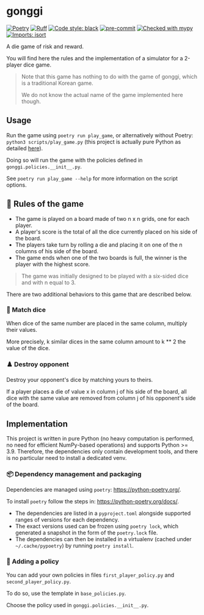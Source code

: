 # gonggi

[![Poetry](https://img.shields.io/endpoint?url=https://python-poetry.org/badge/v0.json)](https://python-poetry.org/)
[![Ruff](https://img.shields.io/endpoint?url=https://raw.githubusercontent.com/astral-sh/ruff/main/assets/badge/v2.json)](https://github.com/astral-sh/ruff)
[![Code style: black](https://img.shields.io/badge/code%20style-black-000000.svg)](https://github.com/psf/black)
[![pre-commit](https://img.shields.io/badge/pre--commit-enabled-brightgreen?logo=pre-commit&logoColor=white)](https://github.com/pre-commit/pre-commit)
[![Checked with mypy](http://www.mypy-lang.org/static/mypy_badge.svg)](http://mypy-lang.org/)
[![Imports: isort](https://img.shields.io/badge/%20imports-isort-%231674b1?style=flat&labelColor=ef8336)](https://pycqa.github.io/isort/)

A die game of risk and reward.

You will find here the rules and the implementation of a simulator for a 2-player dice game.

> Note that this game has nothing to do with the game of gonggi, which is a traditional Korean game.
>
> We do not know the actual name of the game implemented here though.

## Usage

Run the game using `poetry run play_game`, or alternatively without Poetry: `python3 scripts/play_game.py`
(this project is actually pure Python as detailed [here](#Implementation)).

Doing so will run the game with the policies defined in `gonggi.policies.__init__.py`.

See `poetry run play_game --help` for more information on the script options.

## 📜 Rules of the game

- The game is played on a board made of two n x n grids, one for each player.
- A player's score is the total of all the dice currently placed on his side of the board.
- The players take turn by rolling a die and placing it on one of the n columns of his side of the board.
- The game ends when one of the two boards is full, the winner is the player with the highest score.

> The game was initially designed to be played with a six-sided dice and with n equal to 3.

There are two additional behaviors to this game that are described below.

### 🎲 Match dice

When dice of the same number are placed in the same column, multiply their values.

More precisely, k similar dices in the same column amount to k ** 2 the value of the dice.

### ♟️ Destroy opponent

Destroy your opponent's dice by matching yours to theirs.

If a player places a die of value x in column j of his side of the board, all dice with the same value are removed from
column j of his opponent's side of the board.

## Implementation

This project is written in pure Python (no heavy computation is performed, no need for efficient NumPy-based operations)
and supports Python >= 3.9.
Therefore, the dependencies only contain development tools, and there is no particular need to install a dedicated venv.

### 📦 Dependency management and packaging

Dependencies are managed using `poetry`: https://python-poetry.org/.

To install `poetry` follow the steps in: https://python-poetry.org/docs/.

- The dependencies are listed in a `pyproject.toml` alongside supported ranges of versions for each dependency.
- The exact versions used can be frozen using `poetry lock`, which generated a snapshot in the form of the `poetry.lock`
  file.
- The dependencies can then be installed in a virtualenv (cached under `~/.cache/pypoetry`) by running `poetry install`.

### 🔨 Adding a policy

You can add your own policies in files `first_player_policy.py` and `second_player_policy.py`.

To do so, use the template in `base_policies.py`.

Choose the policy used in `gonggi.policies.__init__.py`. 
